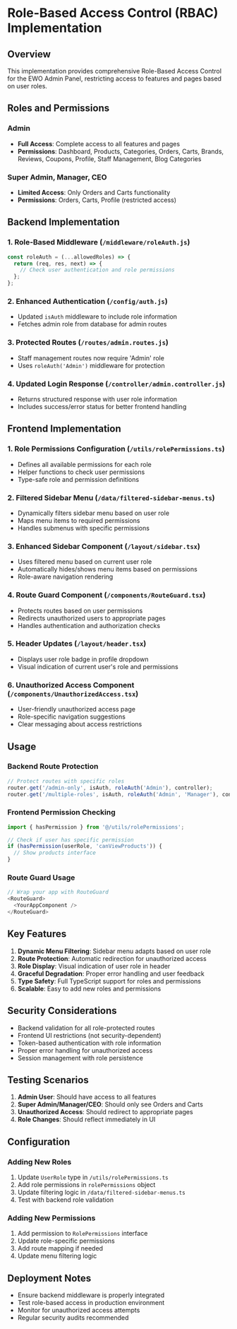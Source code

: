 # Role-Based Access Control (RBAC) Implementation

## Overview

This implementation provides comprehensive Role-Based Access Control for the EWO Admin Panel, restricting access to features and pages based on user roles.

## Roles and Permissions

### Admin
- **Full Access**: Complete access to all features and pages
- **Permissions**: Dashboard, Products, Categories, Orders, Carts, Brands, Reviews, Coupons, Profile, Staff Management, Blog Categories

### Super Admin, Manager, CEO
- **Limited Access**: Only Orders and Carts functionality
- **Permissions**: Orders, Carts, Profile (restricted access)

## Backend Implementation

### 1. Role-Based Middleware (`/middleware/roleAuth.js`)
```javascript
const roleAuth = (...allowedRoles) => {
  return (req, res, next) => {
    // Check user authentication and role permissions
  };
};
```

### 2. Enhanced Authentication (`/config/auth.js`)
- Updated `isAuth` middleware to include role information
- Fetches admin role from database for admin routes

### 3. Protected Routes (`/routes/admin.routes.js`)
- Staff management routes now require 'Admin' role
- Uses `roleAuth('Admin')` middleware for protection

### 4. Updated Login Response (`/controller/admin.controller.js`)
- Returns structured response with user role information
- Includes success/error status for better frontend handling

## Frontend Implementation

### 1. Role Permissions Configuration (`/utils/rolePermissions.ts`)
- Defines all available permissions for each role
- Helper functions to check user permissions
- Type-safe role and permission definitions

### 2. Filtered Sidebar Menu (`/data/filtered-sidebar-menus.ts`)
- Dynamically filters sidebar menu based on user role
- Maps menu items to required permissions
- Handles submenus with specific permissions

### 3. Enhanced Sidebar Component (`/layout/sidebar.tsx`)
- Uses filtered menu based on current user role
- Automatically hides/shows menu items based on permissions
- Role-aware navigation rendering

### 4. Route Guard Component (`/components/RouteGuard.tsx`)
- Protects routes based on user permissions
- Redirects unauthorized users to appropriate pages
- Handles authentication and authorization checks

### 5. Header Updates (`/layout/header.tsx`)
- Displays user role badge in profile dropdown
- Visual indication of current user's role and permissions

### 6. Unauthorized Access Component (`/components/UnauthorizedAccess.tsx`)
- User-friendly unauthorized access page
- Role-specific navigation suggestions
- Clear messaging about access restrictions

## Usage

### Backend Route Protection
```javascript
// Protect routes with specific roles
router.get('/admin-only', isAuth, roleAuth('Admin'), controller);
router.get('/multiple-roles', isAuth, roleAuth('Admin', 'Manager'), controller);
```

### Frontend Permission Checking
```javascript
import { hasPermission } from '@/utils/rolePermissions';

// Check if user has specific permission
if (hasPermission(userRole, 'canViewProducts')) {
  // Show products interface
}
```

### Route Guard Usage
```javascript
// Wrap your app with RouteGuard
<RouteGuard>
  <YourAppComponent />
</RouteGuard>
```

## Key Features

1. **Dynamic Menu Filtering**: Sidebar menu adapts based on user role
2. **Route Protection**: Automatic redirection for unauthorized access
3. **Role Display**: Visual indication of user role in header
4. **Graceful Degradation**: Proper error handling and user feedback
5. **Type Safety**: Full TypeScript support for roles and permissions
6. **Scalable**: Easy to add new roles and permissions

## Security Considerations

- Backend validation for all role-protected routes
- Frontend UI restrictions (not security-dependent)
- Token-based authentication with role information
- Proper error handling for unauthorized access
- Session management with role persistence

## Testing Scenarios

1. **Admin User**: Should have access to all features
2. **Super Admin/Manager/CEO**: Should only see Orders and Carts
3. **Unauthorized Access**: Should redirect to appropriate pages
4. **Role Changes**: Should reflect immediately in UI

## Configuration

### Adding New Roles
1. Update `UserRole` type in `/utils/rolePermissions.ts`
2. Add role permissions in `rolePermissions` object
3. Update filtering logic in `/data/filtered-sidebar-menus.ts`
4. Test with backend role validation

### Adding New Permissions
1. Add permission to `RolePermissions` interface
2. Update role-specific permissions
3. Add route mapping if needed
4. Update menu filtering logic

## Deployment Notes

- Ensure backend middleware is properly integrated
- Test role-based access in production environment
- Monitor for unauthorized access attempts
- Regular security audits recommended
